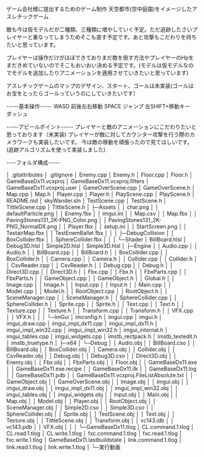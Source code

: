 ゲーム会社様に提出するためのゲーム制作
天空都市(空中庭園)をイメージしたアスレチックゲーム

敵も今は仮モデルだが二種類、三種類に増やしていく予定。ただ追跡したさいプレイヤーと重なってしまうためそこも直す予定です。あと攻撃もこだわりを持ちたいと思っています。

プレイヤーは操作だけがほぼできておりまだ敵を倒す方法やプレイヤーのHpをまだきめていないのでそこもおいおい決める予定です。(モデルは仮モデルなのでモデルを追加したりアニメーションを適用させていきたいと思っています)

アスレチックゲームのマップのデザイン、スタート、ゴールは未実装(ゴールはお宝をとったらゴールっていうのにしていきたいです）

-----基本操作-----
WASD 前後左右移動
SPACE ジャンプ
左SHIFT+移動キー　ダッシュ

-----アピールポイント-----
プレイヤーと敵のアニメーションにこだわりたいと思っております（未実装)
プレイヤーが敵に対してカウンター攻撃を行う際のカメラワークも実装したいです。
今は敵の移動を頑張ったので見てほしいです。(追跡アルゴリズムを使って実装しました)




----フォルダ構成-----

│  .gitattributes
│  .gitignore
│  Enemy.cpp
│  Enemy.h
│  Floor.cpp
│  Floor.h
│  GameBaseDx11.vcxproj
│  GameBaseDx11.vcxproj.filters
│  GameBaseDx11.vcxproj.user
│  GameOverScene.cpp
│  GameOverScene.h
│  Map.cpp
│  Map.h
│  Player.cpp
│  Player.h
│  PlayScene.cpp
│  PlayScene.h
│  README.md
│  skyWander.sln
│  TestScene.cpp
│  TestScene.h
│  TittleScene.cpp
│  TittleScene.h
│
├─Assets
│  │  char.png
│  │  defaultParticle.png
│  │  Enemy.fbx
│  │  imgui.ini
│  │  Map.csv
│  │  Map.fbx
│  │  PavingStones131_2K-PNG_Color.png
│  │  PavingStones131_2K-PNG_NormalDX.png
│  │  Player.fbx
│  │  setup.ini
│  │  StartScreen.png
│  │  TestairMap.fbx
│  │  TestEnemBallet.fbx
│  │
│  ├─DebugCollision
│  │      BoxCollider.fbx
│  │      SphereCollider.fbx
│  │
│  └─Shader
│          BillBoard.hlsl
│          Debug3D.hlsl
│          Simple2D.hlsl
│          Simple3D.hlsl
│
├─Engine
│  │  Audio.cpp
│  │  Audio.h
│  │  BillBoard.cpp
│  │  BillBoard.h
│  │  BoxCollider.cpp
│  │  BoxCollider.h
│  │  Camera.cpp
│  │  Camera.h
│  │  Collider.cpp
│  │  Collider.h
│  │  CsvReader.cpp
│  │  CsvReader.h
│  │  Debug.cpp
│  │  Debug.h
│  │  Direct3D.cpp
│  │  Direct3D.h
│  │  Fbx.cpp
│  │  Fbx.h
│  │  FbxParts.cpp
│  │  FbxParts.h
│  │  GameObject.cpp
│  │  GameObject.h
│  │  Global.h
│  │  Image.cpp
│  │  Image.h
│  │  Input.cpp
│  │  Input.h
│  │  Main.cpp
│  │  Model.cpp
│  │  Model.h
│  │  RootObject.cpp
│  │  RootObject.h
│  │  SceneManager.cpp
│  │  SceneManager.h
│  │  SphereCollider.cpp
│  │  SphereCollider.h
│  │  Sprite.cpp
│  │  Sprite.h
│  │  Text.cpp
│  │  Text.h
│  │  Texture.cpp
│  │  Texture.h
│  │  Transform.cpp
│  │  Transform.h
│  │  VFX.cpp
│  │  VFX.h
│  │
│  └─ImGui
│          imconfig.h
│          imgui.cpp
│          imgui.h
│          imgui_draw.cpp
│          imgui_impl_dx11.cpp
│          imgui_impl_dx11.h
│          imgui_impl_win32.cpp
│          imgui_impl_win32.h
│          imgui_internal.h
│          imgui_tables.cpp
│          imgui_widgets.cpp
│          imstb_rectpack.h
│          imstb_textedit.h
│          imstb_truetype.h
│
├─x64
│  └─Debug
│      │  Audio.obj
│      │  BillBoard.cso
│      │  BillBoard.obj
│      │  BoxCollider.obj
│      │  Camera.obj
│      │  Collider.obj
│      │  CsvReader.obj
│      │  Debug.obj
│      │  Debug3D.cso
│      │  Direct3D.obj
│      │  Enemy.obj
│      │  Fbx.obj
│      │  FbxParts.obj
│      │  Floor.obj
│      │  GameBaseDx11.exe
│      │  GameBaseDx11.exe.recipe
│      │  GameBaseDx11.ilk
│      │  GameBaseDx11.log
│      │  GameBaseDx11.pdb
│      │  GameBaseDx11.vcxproj.FileListAbsolute.txt
│      │  GameObject.obj
│      │  GameOverScene.obj
│      │  Image.obj
│      │  imgui.obj
│      │  imgui_draw.obj
│      │  imgui_impl_dx11.obj
│      │  imgui_impl_win32.obj
│      │  imgui_tables.obj
│      │  imgui_widgets.obj
│      │  Input.obj
│      │  Main.obj
│      │  Map.obj
│      │  Model.obj
│      │  Player.obj
│      │  RootObject.obj
│      │  SceneManager.obj
│      │  Simple2D.cso
│      │  Simple3D.cso
│      │  SphereCollider.obj
│      │  Sprite.obj
│      │  TestScene.obj
│      │  Text.obj
│      │  Texture.obj
│      │  TittleScene.obj
│      │  Transform.obj
│      │  vc143.idb
│      │  vc143.pdb
│      │  VFX.obj
│      │
│      └─GameBaseDx11.tlog
│              CL.command.1.tlog
│              CL.read.1.tlog
│              CL.write.1.tlog
│              fxc.command.1.tlog
│              fxc.read.1.tlog
│              fxc.write.1.tlog
│              GameBaseDx11.lastbuildstate
│              link.command.1.tlog
│              link.read.1.tlog
│              link.write.1.tlog
│
└─実行動画


